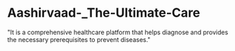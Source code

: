 # Aashirvaad-_The-Ultimate-Care
"It is a comprehensive healthcare platform that helps diagnose and provides the necessary prerequisites to prevent diseases."
